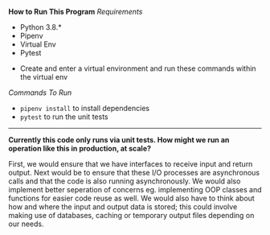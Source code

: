 **How to Run This Program**
*Requirements*
- Python 3.8.*
- Pipenv
- Virtual Env
- Pytest

* Create and enter a virtual environment and run these commands within the virtual env

*Commands To Run*
- `pipenv install`  to install dependencies
- `pytest` to run the unit tests

--------------------------------------------------------------------------------------------------------------

**Currently this code only runs via unit tests. How might we run an operation like this in production, at scale?**

First, we would ensure that we have interfaces to receive input and return output. Next would be to ensure that these I/O processes are asynchronous calls and that the code is also running asynchronously. We would also implement better seperation of concerns eg. implementing OOP classes and functions for easier code reuse as well. We would also have to think about how and where the input and output data is stored; this could involve making use of databases, caching or temporary output files depending on our needs.
